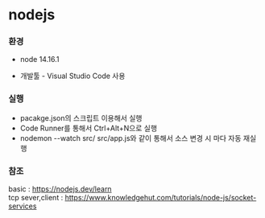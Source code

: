 # nodejs

### 환경

* node 14.16.1  

* 개발툴 - Visual Studio Code 사용

### 실행
* pacakge.json의 스크립트 이용해서 실행  
* Code Runner를 통해서 Ctrl+Alt+N으로 실행  
* nodemon --watch src/ src/app.js와 같이 통해서 소스 변경 시 마다 자동 재실행  

### 참조
basic : https://nodejs.dev/learn  
tcp sever,client : https://www.knowledgehut.com/tutorials/node-js/socket-services  

